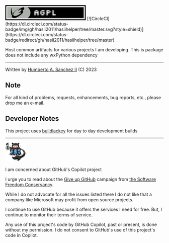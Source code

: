 <img src="./developer/agpl-license-web-badge-version-2-256x48.png"/> 
[![CircleCI](https://dl.circleci.com/status-badge/img/gh/hasii2011/hasiihelper/tree/master.svg?style=shield)](https://dl.circleci.com/status-badge/redirect/gh/hasii2011/hasiihelper/tree/master)

Host common artifacts for various projects I am developing.  This is package does not include any wxPython dependency

___

Written by <a href="mailto:email@humberto.a.sanchez.ii@gmail.com?subject=Hello Humberto">Humberto A. Sanchez II</a>  (C) 2023

## Note
For all kind of problems, requests, enhancements, bug reports, etc.,
please drop me an e-mail.

## Developer Notes
This project uses [buildlackey](https://github.com/hasii2011/buildlackey) for day to day development builds

---

![Humberto's Modified Logo](./developer/SillyGitHub.png)

I am concerned about GitHub's Copilot project



I urge you to read about the
[Give up GitHub](https://GiveUpGitHub.org) campaign from
[the Software Freedom Conservancy](https://sfconservancy.org).

While I do not advocate for all the issues listed there I do not like that
a company like Microsoft may profit from open source projects.

I continue to use GitHub because it offers the services I need for free.  But, I continue
to monitor their terms of service.

Any use of this project's code by GitHub Copilot, past or present, is done
without my permission.  I do not consent to GitHub's use of this project's
code in Copilot.
